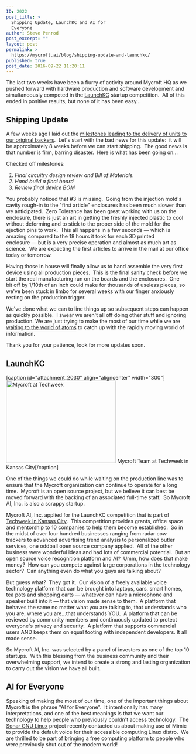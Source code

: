```yaml
---
ID: 2022
post_title: >
  Shipping Update, LaunchKC and AI for
  Everyone
author: Steve Penrod
post_excerpt: ""
layout: post
permalink: >
  https://mycroft.ai/blog/shipping-update-and-launchkc/
published: true
post_date: 2016-09-22 11:20:11
---
```

The last two weeks have been a flurry of activity around Mycroft HQ as we pushed forward with hardware production and software development and simultaneously competed in the <a href="http://www.launchkc.org/">LaunchKC</a> startup competition.  All of this ended in positive results, but none of it has been easy...
<h2>Shipping Update</h2>
A few weeks ago I laid out the <a href="https://mycroft.ai/hardware-delivery-milestones/">milestones leading to the delivery of units to our original backers</a>.  Let's start with the bad news for this update:  it will be approximately 8 weeks before we can start shipping.  The good news is that number is firm, barring disaster.  Here is what has been going on...

Checked off milestones:
<i>
1) Final circuitry design review and Bill of Materials.
2) Hand build a final board
4) Review final device BOM</i>

You probably noticed that #3 is missing.  Going from the injection mold's cavity rough-in to the "first article" enclosures has been much slower than we anticipated.  Zero Tolerance has been great working with us on the enclosure, there is just an art in getting the freshly injected plastic to cool without deforming and to stick to the proper side of the mold for the ejection pins to work.  This all happens in a few seconds — which is amazing compared to the 18 hours it took for each 3D printed enclosure — but is a very precise operation and almost as much art as science.  We are expecting the first articles to arrive in the mail at our office today or tomorrow.

Having those in house will finally allow us to hand assemble the very first device using all production pieces.  This is the final sanity check before we start the real manufacturing run on the boards and the enclosures.  One bit off by 1/10th of an inch could make for thousands of useless pieces, so we've been stuck in limbo for several weeks with our finger anxiously resting on the production trigger.

We've done what we can to line things up so subsequent steps can happen as quickly possible.  I swear we aren't all off doing other stuff and ignoring production. We are just trying to make the most of our time while we are <a href="http://gph.is/1VGpIba">waiting to the world of atoms</a> to catch up with the rapidly moving world of information.

Thank you for your patience, look for more updates soon.
<h2>LaunchKC</h2>
[caption id="attachment_2030" align="aligncenter" width="300"]<a href="https://mycroft.ai/wp-content/uploads/2016/09/Techweek_LaunchKC_Hall_smaller.jpg"><img class="size-medium wp-image-2030" src="https://mycroft.ai/wp-content/uploads/2016/09/Techweek_LaunchKC_Hall_smaller-300x225.jpg" alt="Mycroft at Techweek" width="300" height="225" /></a> Mycroft Team at Techweek in Kansas City[/caption]

One of the things we could do while waiting on the production line was to ensure that the Mycroft organization can continue to operate for a long time.  Mycroft is an open source project, but we believe it can best be moved forward with the backing of an associated full-time staff.  So Mycroft AI, Inc. is also a scrappy startup.

Mycroft AI, Inc. applied for the LaunchKC competition that is part of <a href="http://techweek.com/kansascity/">Techweek in Kansas City</a>.  This competition provides grants, office space and mentorship to 10 companies to help them become established.  So in the midst of over four hundred businesses ranging from radar cow trackers to advanced advertising trend analysis to personalized butler services, one oddball open source company applied.  All of the other business were wonderful ideas and had lots of commercial potential.  But an open source voice recognition platform and AI?  Umm, how does that make money?  How can you compete against large corporations in the technology sector?  Can anything even do what you guys are talking about?

But guess what?  They got it.  Our vision of a freely available voice technology platform that can be brought into laptops, cars, smart homes, tea pots and shopping carts — whatever can have a microphone and speaker built into it — that vision made sense to them.  A platform that behaves the same no matter what you are talking to, that understands who you are, where you are...that understands YOU.  A platform that can be reviewed by community members and continuously updated to protect everyone's privacy and security.  A platform that supports commercial users AND keeps them on equal footing with independent developers. It all made sense.

So Mycroft AI, Inc. was selected by a panel of investors as one of the top 10 startups.  With this blessing from the business community and their overwhelming support, we intend to create a strong and lasting organization to carry out the vision we have all built.
<h2>AI for Everyone</h2>
Speaking of making the most of our time, one of the important things about Mycroft is the phrase "AI for Everyone".  It intentionally has many interpretations, and one of the best meanings is that we want our technology to help people who previously couldn't access technology.  The <a href="http://sonargnulinux.com/">Sonar GNU Linux</a> project recently contacted us about making use of Mimic to provide the default voice for their accessible computing Linux distro.  We are thrilled to be part of bringing a free computing platform to people who were previously shut out of the modern world!